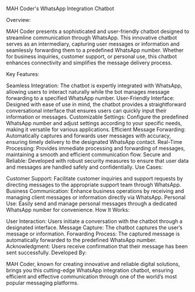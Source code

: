 MAH Coder's WhatsApp Integration Chatbot

Overview:

MAH Coder presents a sophisticated and user-friendly chatbot designed to streamline communication through WhatsApp. This innovative chatbot serves as an intermediary, capturing user messages or information and seamlessly forwarding them to a predefined WhatsApp number. Whether for business inquiries, customer support, or personal use, this chatbot enhances connectivity and simplifies the message delivery process.

Key Features:

Seamless Integration: The chatbot is expertly integrated with WhatsApp, allowing users to interact naturally while the bot manages message forwarding to a specified WhatsApp number.
User-Friendly Interface: Designed with ease of use in mind, the chatbot provides a straightforward conversational interface that ensures users can quickly input their information or messages.
Customizable Settings: Configure the predefined WhatsApp number and adjust settings according to your specific needs, making it versatile for various applications.
Efficient Message Forwarding: Automatically captures and forwards user messages with accuracy, ensuring timely delivery to the designated WhatsApp contact.
Real-Time Processing: Provides immediate processing and forwarding of messages, maintaining a smooth and efficient communication flow.
Secure and Reliable: Developed with robust security measures to ensure that user data and messages are handled safely and confidentially.
Use Cases:

Customer Support: Facilitate customer inquiries and support requests by directing messages to the appropriate support team through WhatsApp.
Business Communication: Enhance business operations by receiving and managing client messages or information directly via WhatsApp.
Personal Use: Easily send and manage personal messages through a dedicated WhatsApp number for convenience.
How It Works:

User Interaction: Users initiate a conversation with the chatbot through a designated interface.
Message Capture: The chatbot captures the user’s message or information.
Forwarding Process: The captured message is automatically forwarded to the predefined WhatsApp number.
Acknowledgment: Users receive confirmation that their message has been sent successfully.
Developed By:

MAH Coder, known for creating innovative and reliable digital solutions, brings you this cutting-edge WhatsApp integration chatbot, ensuring efficient and effective communication through one of the world’s most popular messaging platforms.
